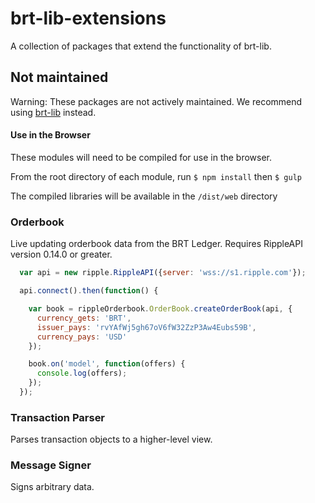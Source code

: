 brt-lib-extensions
=====================

A collection of packages that extend the functionality of brt-lib.

## Not maintained

Warning: These packages are not actively maintained. We recommend using [brt-lib](https://github.com/BRTNetwork/js-brt-lib) instead.

#### Use in the Browser

These modules will need to be compiled for use in the browser.

From the root directory of each module, run `$ npm install` then `$ gulp`

The compiled libraries will be available in the `/dist/web` directory

### Orderbook

Live updating orderbook data from the BRT Ledger.  Requires RippleAPI version 0.14.0 or greater.

```javascript
  var api = new ripple.RippleAPI({server: 'wss://s1.ripple.com'});

  api.connect().then(function() {

    var book = rippleOrderbook.OrderBook.createOrderBook(api, {
      currency_gets: 'BRT',
      issuer_pays: 'rvYAfWj5gh67oV6fW32ZzP3Aw4Eubs59B',
      currency_pays: 'USD'
    });

    book.on('model', function(offers) {
      console.log(offers);
    });
  });
```

### Transaction Parser

Parses transaction objects to a higher-level view.

### Message Signer

Signs arbitrary data.
